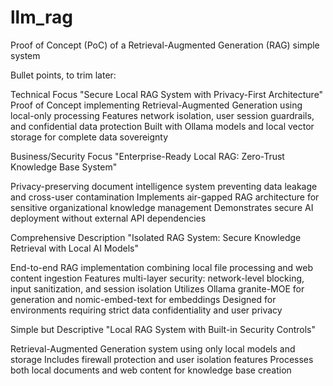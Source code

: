 # llm_rag
Proof of Concept (PoC) of a Retrieval-Augmented Generation (RAG) simple system

Bullet points, to trim later:

Technical Focus
"Secure Local RAG System with Privacy-First Architecture"
Proof of Concept implementing Retrieval-Augmented Generation using local-only processing
Features network isolation, user session guardrails, and confidential data protection
Built with Ollama models and local vector storage for complete data sovereignty

Business/Security Focus
"Enterprise-Ready Local RAG: Zero-Trust Knowledge Base System"

Privacy-preserving document intelligence system preventing data leakage and cross-user contamination
Implements air-gapped RAG architecture for sensitive organizational knowledge management
Demonstrates secure AI deployment without external API dependencies

Comprehensive Description
"Isolated RAG System: Secure Knowledge Retrieval with Local AI Models"

End-to-end RAG implementation combining local file processing and web content ingestion
Features multi-layer security: network-level blocking, input sanitization, and session isolation
Utilizes Ollama granite-MOE for generation and nomic-embed-text for embeddings
Designed for environments requiring strict data confidentiality and user privacy

Simple but Descriptive
"Local RAG System with Built-in Security Controls"

Retrieval-Augmented Generation system using only local models and storage
Includes firewall protection and user isolation features
Processes both local documents and web content for knowledge base creation
